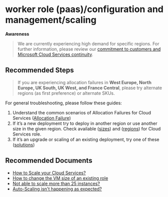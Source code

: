 <properties
	pageTitle="worker role (paas)/configuration and management/scaling"
	description="worker role (paas)/configuration and management/scaling"
	service="microsoft.classiccompute"
	resource="domainnames"
	authors="ChiragPavecha"
	ms.author="chiragpa"
	displayOrder=""
	selfHelpType="generic"
	supportTopicIds="32569897"
	resourceTags=""
	productPesIds="13185"
	cloudEnvironments="public, Fairfax"
	articleId="aa0b9406-4e53-48ee-8d38-9c7e0c4aa58f"
	ownershipId="Compute_CloudServices_Content"
/>

# worker role (paas)/configuration and management/scaling

**Awareness**

>We are currently experiencing high demand for specific regions. For further information, please review our [commitment to customers and Microsoft Cloud Services continuity](https://azure.microsoft.com/blog/update-2-on-microsoft-cloud-services-continuity/).<br>

## **Recommended Steps**

>If you are experiencing allocation failures in **West Europe, North Europe, UK South, UK West, and France Central**, please try alternate regions (as first preference) or alternate SKUs.<br>

For general troubleshooting, please follow these guides:<br>

1. Understand the common scenarios of Allocation Failures for Cloud Services ([Allocation Failure](https://docs.microsoft.com/azure/cloud-services/cloud-services-allocation-failures#common-issues))<br>
2. If it’s a new deployment try to deploy in another region or use another size in the given region. Check available ([sizes](https://docs.microsoft.com/azure/cloud-services/cloud-services-sizes-specs)) and ([regions](https://azure.microsoft.com/global-infrastructure/services/?products=cloud-services)) for Cloud Services role.<br>
3. If it’s an upgrade or scaling of an existing deployment, try one of these ([solutions](https://docs.microsoft.com/azure/cloud-services/cloud-services-allocation-failures#solutions))<br>

## **Recommended Documents**

* [How to Scale your Cloud Services?](https://azure.microsoft.com/documentation/articles/cloud-services-how-to-scale/) <br>
* [How to change the VM size of an existing role](https://docs.microsoft.com/azure/cloud-services/cloud-services-sizes-specs#changing-the-size-of-an-existing-role)<br>
* [Not able to scale more than 25 instances?](https://azure.microsoft.com/documentation/articles/vs-azure-tools-debug-cloud-services-virtual-machines/#limitations-of-remote-debugging-in-azure)<br>
* [Auto-Scaling isn't happening as expected?](https://blogs.msdn.microsoft.com/cie/2017/01/03/troubleshooting-azure-auto-scale-profile-does-not-change/)

